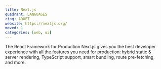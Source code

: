 ```yaml
---
title: Next.js
quadrant: LANGUAGES
ring: ADOPT
website: https://nextjs.org/
moved: 1
categories: [web, ui]
---
```


The React Framework for Production Next.js gives you the best developer experience with all the features you need for production: hybrid static & server rendering, TypeScript support, smart bundling, route pre-fetching, and more.

